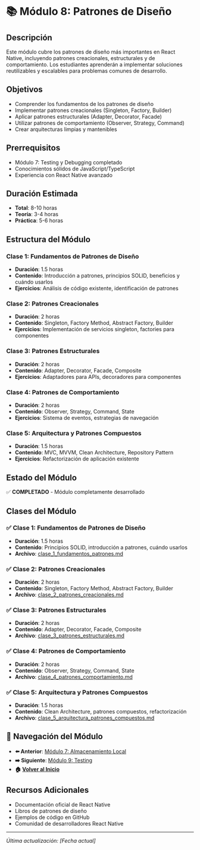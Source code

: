 # 📚 Módulo 8: Patrones de Diseño

## Descripción
Este módulo cubre los patrones de diseño más importantes en React Native, incluyendo patrones creacionales, estructurales y de comportamiento. Los estudiantes aprenderán a implementar soluciones reutilizables y escalables para problemas comunes de desarrollo.

## Objetivos
- Comprender los fundamentos de los patrones de diseño
- Implementar patrones creacionales (Singleton, Factory, Builder)
- Aplicar patrones estructurales (Adapter, Decorator, Facade)
- Utilizar patrones de comportamiento (Observer, Strategy, Command)
- Crear arquitecturas limpias y mantenibles

## Prerrequisitos
- Módulo 7: Testing y Debugging completado
- Conocimientos sólidos de JavaScript/TypeScript
- Experiencia con React Native avanzado

## Duración Estimada
- **Total**: 8-10 horas
- **Teoría**: 3-4 horas
- **Práctica**: 5-6 horas

## Estructura del Módulo

### Clase 1: Fundamentos de Patrones de Diseño
- **Duración**: 1.5 horas
- **Contenido**: Introducción a patrones, principios SOLID, beneficios y cuándo usarlos
- **Ejercicios**: Análisis de código existente, identificación de patrones

### Clase 2: Patrones Creacionales
- **Duración**: 2 horas
- **Contenido**: Singleton, Factory Method, Abstract Factory, Builder
- **Ejercicios**: Implementación de servicios singleton, factories para componentes

### Clase 3: Patrones Estructurales
- **Duración**: 2 horas
- **Contenido**: Adapter, Decorator, Facade, Composite
- **Ejercicios**: Adaptadores para APIs, decoradores para componentes

### Clase 4: Patrones de Comportamiento
- **Duración**: 2 horas
- **Contenido**: Observer, Strategy, Command, State
- **Ejercicios**: Sistema de eventos, estrategias de navegación

### Clase 5: Arquitectura y Patrones Compuestos
- **Duración**: 1.5 horas
- **Contenido**: MVC, MVVM, Clean Architecture, Repository Pattern
- **Ejercicios**: Refactorización de aplicación existente

## Estado del Módulo
✅ **COMPLETADO** - Módulo completamente desarrollado

## Clases del Módulo

### ✅ Clase 1: Fundamentos de Patrones de Diseño
- **Duración**: 1.5 horas
- **Contenido**: Principios SOLID, introducción a patrones, cuándo usarlos
- **Archivo**: [clase_1_fundamentos_patrones.md](clase_1_fundamentos_patrones.md)

### ✅ Clase 2: Patrones Creacionales
- **Duración**: 2 horas
- **Contenido**: Singleton, Factory Method, Abstract Factory, Builder
- **Archivo**: [clase_2_patrones_creacionales.md](clase_2_patrones_creacionales.md)

### ✅ Clase 3: Patrones Estructurales
- **Duración**: 2 horas
- **Contenido**: Adapter, Decorator, Facade, Composite
- **Archivo**: [clase_3_patrones_estructurales.md](clase_3_patrones_estructurales.md)

### ✅ Clase 4: Patrones de Comportamiento
- **Duración**: 2 horas
- **Contenido**: Observer, Strategy, Command, State
- **Archivo**: [clase_4_patrones_comportamiento.md](clase_4_patrones_comportamiento.md)

### ✅ Clase 5: Arquitectura y Patrones Compuestos
- **Duración**: 1.5 horas
- **Contenido**: Clean Architecture, patrones compuestos, refactorización
- **Archivo**: [clase_5_arquitectura_patrones_compuestos.md](clase_5_arquitectura_patrones_compuestos.md)

## 🧭 Navegación del Módulo
- **⬅️ Anterior**: [Módulo 7: Almacenamiento Local](../midLevel_4/README.md)
- **➡️ Siguiente**: [Módulo 9: Testing](../senior_2/README.md)
- **🏠 [Volver al Inicio](../../README.md)**

## Recursos Adicionales
- Documentación oficial de React Native
- Libros de patrones de diseño
- Ejemplos de código en GitHub
- Comunidad de desarrolladores React Native

---

*Última actualización: [Fecha actual]*
